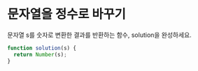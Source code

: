 # 문자열을 정수로 바꾸기

문자열 s를 숫자로 변환한 결과를 반환하는 함수, solution을 완성하세요.

```javascript
function solution(s) {
  return Number(s);
}
```
